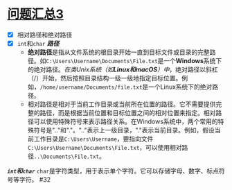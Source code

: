 # [问题汇总3](https://github.com/dululu/notes/issues/33)

- [x] 相对路径和绝对路径
- [x] `int`和`char`
**_路径_**
   - **绝对路径**是指从文件系统的根目录开始一直到目标文件或目录的完整路径。如`C:\Users\Username\Documents\File.txt`是一个**Windows**系统下的绝对路径。_在类Unix系统（如**Linux和macOS**）中_，绝对路径以斜杠（/）开始，然后按照目录结构一级一级地指定目标位置。例如，`/home/username/Documents/file.txt`是一个Linux系统下的绝对路径。
   - 相对路径是相对于当前工作目录或当前所在位置的路径。它不需要提供完整的路径，而是根据当前位置和目标位置之间的相对位置来指定。相对路径可以使用特殊符号来表示路径关系。在Windows系统中，两个常用的特殊符号是".."和"."。".."表示上一级目录，"."表示当前目录。例如，假设当前工作目录是`C:\Users\Username`，要指向文件`C:\Users\Username\Documents\File.txt`，可以使用相对路径`..\Documents\File.txt`。

**_`int`和`char`_**
`char`是字符类型，用于表示单个字符。它可以存储字母、数字、标点符号等字符。
#32 